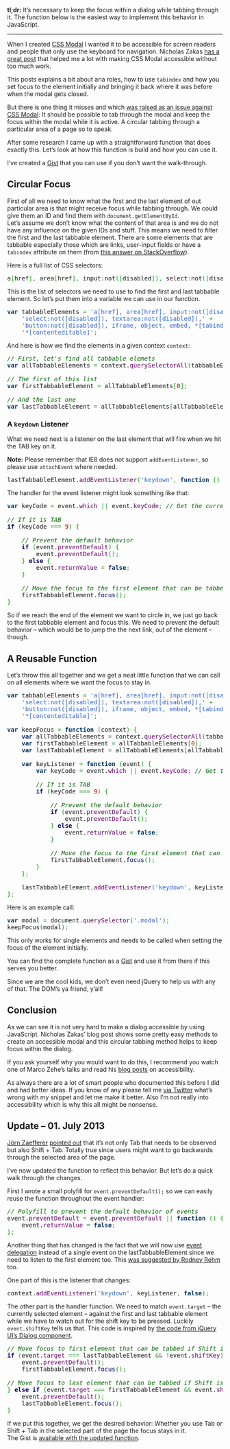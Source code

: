 **tl;dr:** It’s necessary to keep the focus within a dialog while tabbing through it. The function below is the easiest way to implement this behavior in JavaScript.

---

When I created <a href="https://hansreinl.de/archive/introducing-css-modal/">CSS Modal</a> I wanted it to be accessible for screen readers and people that only use the keyboard for navigation. Nicholas Zakas <a href="http://www.nczonline.net/blog/2013/02/12/making-an-accessible-dialog-box/">has a great post</a> that helped me a lot with making CSS Modal accessible without too much work.

This posts explains a bit about aria roles, how to use `tabindex` and how you set focus to the element initially and bringing it back where it was before when the modal gets closed.

But there is one thing it misses and which <a href="https://github.com/drublic/css-modal/issues/26">was raised as an issue against CSS Modal</a>: It should be possible to tab through the modal and keep the focus within the modal while it is active. A circular tabbing through a particular area of a page so to speak.

After some research I came up with a straightforward function that does exactly this. Let’s look at how this function is build and how you can use it.

I’ve created a <a href="https://gist.github.com/drublic/5899658">Gist</a> that you can use if you don’t want the walk-through.

## Circular Focus

First of all we need to know what the first and the last element of out particular area is that might receive focus while tabbing through. We could give them an ID and find them with `document.getElementById`.<br>
Let’s assume we don’t know what the content of that area is and we do not have any influence on the given IDs and stuff. This means we need to filter the first and the last tabbable element. There are some elements that are tabbable especially those which are links, user-input fields or have a `tabindex` attribute on them (from <a href="http://stackoverflow.com/questions/7668525/is-there-a-jquery-selector-to-get-all-elements-that-can-get-focus#answer-7668761">this answer on StackOverflow</a>).

Here is a full list of CSS selectors:

<div class="wp_syntax"><div class="code"><pre class="css" style="font-family:monospace;">a<span style="color: #00AA00;">[</span>href<span style="color: #00AA00;">]</span><span style="color: #00AA00;">,</span> area<span style="color: #00AA00;">[</span>href<span style="color: #00AA00;">]</span><span style="color: #00AA00;">,</span> input<span style="color: #00AA00;">:</span>not<span style="color: #00AA00;">(</span><span style="color: #00AA00;">[</span>disabled<span style="color: #00AA00;">]</span><span style="color: #00AA00;">)</span><span style="color: #00AA00;">,</span> select<span style="color: #00AA00;">:</span>not<span style="color: #00AA00;">(</span><span style="color: #00AA00;">[</span>disabled<span style="color: #00AA00;">]</span><span style="color: #00AA00;">)</span><span style="color: #00AA00;">,</span> textarea<span style="color: #00AA00;">:</span>not<span style="color: #00AA00;">(</span><span style="color: #00AA00;">[</span>disabled<span style="color: #00AA00;">]</span><span style="color: #00AA00;">)</span><span style="color: #00AA00;">,</span> button<span style="color: #00AA00;">:</span>not<span style="color: #00AA00;">(</span><span style="color: #00AA00;">[</span>disabled<span style="color: #00AA00;">]</span><span style="color: #00AA00;">)</span><span style="color: #00AA00;">,</span> iframe<span style="color: #00AA00;">,</span> object<span style="color: #00AA00;">,</span> <span style="color: #993333;">embed</span><span style="color: #00AA00;">,</span> <span style="color: #00AA00;">*</span><span style="color: #00AA00;">[</span>tabindex<span style="color: #00AA00;">]</span><span style="color: #00AA00;">,</span> <span style="color: #00AA00;">*</span><span style="color: #00AA00;">[</span>contenteditable<span style="color: #00AA00;">]</span></pre></div></div>


This is the list of selectors we need to use to find the first and last tabbable element. So let’s put them into a variable we can use in our function.

<div class="wp_syntax"><div class="code"><pre class="javascript" style="font-family:monospace;"><span style="color: #003366; font-weight: bold;">var</span> tabbableElements <span style="color: #339933;">=</span> <span style="color: #3366CC;">'a[href], area[href], input:not([disabled]),'</span> <span style="color: #339933;">+</span>
	<span style="color: #3366CC;">'select:not([disabled]), textarea:not([disabled]),'</span> <span style="color: #339933;">+</span>
	<span style="color: #3366CC;">'button:not([disabled]), iframe, object, embed, *[tabindex],'</span> <span style="color: #339933;">+</span>
	<span style="color: #3366CC;">'*[contenteditable]'</span><span style="color: #339933;">;</span></pre></div></div>


And here is how we find the elements in a given context `context`:

<div class="wp_syntax"><div class="code"><pre class="javascript" style="font-family:monospace;"><span style="color: #006600; font-style: italic;">// First, let's find all tabbable elemets</span>
<span style="color: #003366; font-weight: bold;">var</span> allTabbableElements <span style="color: #339933;">=</span> context.<span style="color: #660066;">querySelectorAll</span><span style="color: #009900;">(</span>tabbableElements<span style="color: #009900;">)</span><span style="color: #339933;">;</span>
&nbsp;
<span style="color: #006600; font-style: italic;">// The first of this list</span>
<span style="color: #003366; font-weight: bold;">var</span> firstTabbableElement <span style="color: #339933;">=</span> allTabbableElements<span style="color: #009900;">[</span><span style="color: #CC0000;">0</span><span style="color: #009900;">]</span><span style="color: #339933;">;</span>
&nbsp;
<span style="color: #006600; font-style: italic;">// And the last one</span>
<span style="color: #003366; font-weight: bold;">var</span> lastTabbableElement <span style="color: #339933;">=</span> allTabbableElements<span style="color: #009900;">[</span>allTabbableElements.<span style="color: #660066;">length</span> <span style="color: #339933;">-</span> <span style="color: #CC0000;">1</span><span style="color: #009900;">]</span><span style="color: #339933;">;</span></pre></div></div>

### A `keydown` Listener

What we need next is a listener on the last element that will fire when we hit the TAB key on it.<br>

**Note:** Please remember that IE8 does not support `addEventListener`, so please use `attachEvent` where needed.

<div class="wp_syntax"><div class="code"><pre class="javascript" style="font-family:monospace;">lastTabbableElement.<span style="color: #660066;">addEventListener</span><span style="color: #009900;">(</span><span style="color: #3366CC;">'keydown'</span><span style="color: #339933;">,</span> <span style="color: #003366; font-weight: bold;">function</span> <span style="color: #009900;">(</span><span style="color: #009900;">)</span> <span style="color: #009900;">{</span> <span style="color: #009966; font-style: italic;">/* More magic */</span> <span style="color: #009900;">}</span><span style="color: #339933;">,</span> <span style="color: #003366; font-weight: bold;">false</span><span style="color: #009900;">)</span><span style="color: #339933;">;</span></pre></div></div>


The handler for the event listener might look something like that:

<div class="wp_syntax"><div class="code"><pre class="javascript" style="font-family:monospace;"><span style="color: #003366; font-weight: bold;">var</span> keyCode <span style="color: #339933;">=</span> event.<span style="color: #660066;">which</span> <span style="color: #339933;">||</span> event.<span style="color: #660066;">keyCode</span><span style="color: #339933;">;</span> <span style="color: #006600; font-style: italic;">// Get the current keycode</span>
&nbsp;
<span style="color: #006600; font-style: italic;">// If it is TAB</span>
<span style="color: #000066; font-weight: bold;">if</span> <span style="color: #009900;">(</span>keyCode <span style="color: #339933;">===</span> <span style="color: #CC0000;">9</span><span style="color: #009900;">)</span> <span style="color: #009900;">{</span>
&nbsp;
	<span style="color: #006600; font-style: italic;">// Prevent the default behavior</span>
	<span style="color: #000066; font-weight: bold;">if</span> <span style="color: #009900;">(</span>event.<span style="color: #660066;">preventDefault</span><span style="color: #009900;">)</span> <span style="color: #009900;">{</span>
		event.<span style="color: #660066;">preventDefault</span><span style="color: #009900;">(</span><span style="color: #009900;">)</span><span style="color: #339933;">;</span>
	<span style="color: #009900;">}</span> <span style="color: #000066; font-weight: bold;">else</span> <span style="color: #009900;">{</span>
		event.<span style="color: #660066;">returnValue</span> <span style="color: #339933;">=</span> <span style="color: #003366; font-weight: bold;">false</span><span style="color: #339933;">;</span>
	<span style="color: #009900;">}</span>
&nbsp;
	<span style="color: #006600; font-style: italic;">// Move the focus to the first element that can be tabbed</span>
	firstTabbableElement.<span style="color: #000066;">focus</span><span style="color: #009900;">(</span><span style="color: #009900;">)</span><span style="color: #339933;">;</span>
<span style="color: #009900;">}</span></pre></div></div>


So if we reach the end of the element we want to circle in, we just go back to the first tabbable element and focus this. We need to prevent the default behavior – which would be to jump the the next link, out of the element – though.

## A Reusable Function

Let’s throw this all together and we get a neat little function that we can call on all elements where we want the focus to stay in.

<div class="wp_syntax"><div class="code"><pre class="javascript" style="font-family:monospace;"><span style="color: #003366; font-weight: bold;">var</span> tabbableElements <span style="color: #339933;">=</span> <span style="color: #3366CC;">'a[href], area[href], input:not([disabled]),'</span> <span style="color: #339933;">+</span>
	<span style="color: #3366CC;">'select:not([disabled]), textarea:not([disabled]),'</span> <span style="color: #339933;">+</span>
	<span style="color: #3366CC;">'button:not([disabled]), iframe, object, embed, *[tabindex],'</span> <span style="color: #339933;">+</span>
	<span style="color: #3366CC;">'*[contenteditable]'</span><span style="color: #339933;">;</span>
&nbsp;
<span style="color: #003366; font-weight: bold;">var</span> keepFocus <span style="color: #339933;">=</span> <span style="color: #003366; font-weight: bold;">function</span> <span style="color: #009900;">(</span>context<span style="color: #009900;">)</span> <span style="color: #009900;">{</span>
	<span style="color: #003366; font-weight: bold;">var</span> allTabbableElements <span style="color: #339933;">=</span> context.<span style="color: #660066;">querySelectorAll</span><span style="color: #009900;">(</span>tabbableElements<span style="color: #009900;">)</span><span style="color: #339933;">;</span>
	<span style="color: #003366; font-weight: bold;">var</span> firstTabbableElement <span style="color: #339933;">=</span> allTabbableElements<span style="color: #009900;">[</span><span style="color: #CC0000;">0</span><span style="color: #009900;">]</span><span style="color: #339933;">;</span>
	<span style="color: #003366; font-weight: bold;">var</span> lastTabbableElement <span style="color: #339933;">=</span> allTabbableElements<span style="color: #009900;">[</span>allTabbableElements.<span style="color: #660066;">length</span> <span style="color: #339933;">-</span> <span style="color: #CC0000;">1</span><span style="color: #009900;">]</span><span style="color: #339933;">;</span>
&nbsp;
	<span style="color: #003366; font-weight: bold;">var</span> keyListener <span style="color: #339933;">=</span> <span style="color: #003366; font-weight: bold;">function</span> <span style="color: #009900;">(</span>event<span style="color: #009900;">)</span> <span style="color: #009900;">{</span>
		<span style="color: #003366; font-weight: bold;">var</span> keyCode <span style="color: #339933;">=</span> event.<span style="color: #660066;">which</span> <span style="color: #339933;">||</span> event.<span style="color: #660066;">keyCode</span><span style="color: #339933;">;</span> <span style="color: #006600; font-style: italic;">// Get the current keycode</span>
&nbsp;
		<span style="color: #006600; font-style: italic;">// If it is TAB</span>
		<span style="color: #000066; font-weight: bold;">if</span> <span style="color: #009900;">(</span>keyCode <span style="color: #339933;">===</span> <span style="color: #CC0000;">9</span><span style="color: #009900;">)</span> <span style="color: #009900;">{</span>
&nbsp;
			<span style="color: #006600; font-style: italic;">// Prevent the default behavior</span>
			<span style="color: #000066; font-weight: bold;">if</span> <span style="color: #009900;">(</span>event.<span style="color: #660066;">preventDefault</span><span style="color: #009900;">)</span> <span style="color: #009900;">{</span>
				event.<span style="color: #660066;">preventDefault</span><span style="color: #009900;">(</span><span style="color: #009900;">)</span><span style="color: #339933;">;</span>
			<span style="color: #009900;">}</span> <span style="color: #000066; font-weight: bold;">else</span> <span style="color: #009900;">{</span>
				event.<span style="color: #660066;">returnValue</span> <span style="color: #339933;">=</span> <span style="color: #003366; font-weight: bold;">false</span><span style="color: #339933;">;</span>
			<span style="color: #009900;">}</span>
&nbsp;
			<span style="color: #006600; font-style: italic;">// Move the focus to the first element that can be tabbed</span>
			firstTabbableElement.<span style="color: #000066;">focus</span><span style="color: #009900;">(</span><span style="color: #009900;">)</span><span style="color: #339933;">;</span>
		<span style="color: #009900;">}</span>
	<span style="color: #009900;">}</span><span style="color: #339933;">;</span>
&nbsp;
	lastTabbableElement.<span style="color: #660066;">addEventListener</span><span style="color: #009900;">(</span><span style="color: #3366CC;">'keydown'</span><span style="color: #339933;">,</span> keyListener<span style="color: #339933;">,</span> <span style="color: #003366; font-weight: bold;">false</span><span style="color: #009900;">)</span><span style="color: #339933;">;</span>
<span style="color: #009900;">}</span><span style="color: #339933;">;</span></pre></div></div>


Here is an example call:

<div class="wp_syntax"><div class="code"><pre class="javascript" style="font-family:monospace;"><span style="color: #003366; font-weight: bold;">var</span> modal <span style="color: #339933;">=</span> document.<span style="color: #660066;">querySelector</span><span style="color: #009900;">(</span><span style="color: #3366CC;">'.modal'</span><span style="color: #009900;">)</span><span style="color: #339933;">;</span>
keepFocus<span style="color: #009900;">(</span>modal<span style="color: #009900;">)</span><span style="color: #339933;">;</span></pre></div></div>


This only works for single elements and needs to be called when setting the focus of the element initially.

You can find the complete function as a <a href="https://gist.github.com/drublic/5899658">Gist</a> and use it from there if this serves you better.

Since we are the cool kids, we don’t even need jQuery to help us with any of that. The DOM’s ya friend, y’all!

## Conclusion

As we can see it is not very hard to make a dialog accessible by using JavaScript. Nicholas Zakas’ blog post shows some pretty easy methods to create an accessible modal and this circular tabbing method helps to keep focus within the dialog.

If you ask yourself why you would want to do this, I recommend you watch one of Marco Zehe’s talks and read his <a href="http://www.marcozehe.de/">blog posts</a> on accessibility.

As always there are a lot of smart people who documented this before I did and had better ideas. If you know of any please tell me <a href="https://twitter.com/drublic">via Twitter</a> what’s wrong with my snippet and let me make it better. Also I’m not really into accessibility which is why this all might be nonsense.

<h2 id="update-1">Update – 01. July 2013</h2>

<a href="http://bassistance.de/">Jörn Zaefferer</a> <a href="https://twitter.com/bassistance/status/351650672820764673">pointed out</a> that it’s not only Tab that needs to be observed but also Shift + Tab. Totally true since users might want to go backwards through the selected area of the page.

I’ve now updated the function to reflect this behavior. But let’s do a quick walk through the changes.

First I wrote a small polyfill for `event.preventDefault();` so we can easily reuse the function throughout the event handler:

<div class="wp_syntax"><div class="code"><pre class="javascript" style="font-family:monospace;"><span style="color: #006600; font-style: italic;">// Polyfill to prevent the default behavior of events</span>
event.<span style="color: #660066;">preventDefault</span> <span style="color: #339933;">=</span> event.<span style="color: #660066;">preventDefault</span> <span style="color: #339933;">||</span> <span style="color: #003366; font-weight: bold;">function</span> <span style="color: #009900;">(</span><span style="color: #009900;">)</span> <span style="color: #009900;">{</span>
	event.<span style="color: #660066;">returnValue</span> <span style="color: #339933;">=</span> <span style="color: #003366; font-weight: bold;">false</span><span style="color: #339933;">;</span>
<span style="color: #009900;">}</span><span style="color: #339933;">;</span></pre></div></div>


Another thing that has changed is the fact that we will now use <a href="http://davidwalsh.name/event-delegate">event delegation</a> instead of a single event on the lastTabbableElement since we need to listen to the first element too. This <a href="https://twitter.com/rodneyrehm/status/351655745487519744">was suggested by Rodney Rehm</a> too.

One part of this is the listener that changes:

<div class="wp_syntax"><div class="code"><pre class="javascript" style="font-family:monospace;">context.<span style="color: #660066;">addEventListener</span><span style="color: #009900;">(</span><span style="color: #3366CC;">'keydown'</span><span style="color: #339933;">,</span> keyListener<span style="color: #339933;">,</span> <span style="color: #003366; font-weight: bold;">false</span><span style="color: #009900;">)</span><span style="color: #339933;">;</span></pre></div></div>


The other part is the handler function. We need to match `event.target` – the currently selected element – against the first and last tabbable element while we have to watch out for the shift key to be pressed. Luckily `event.shiftKey` tells us that. This code is inspired by <a href="https://github.com/jquery/jquery-ui/blob/master/ui/jquery.ui.dialog.js#L302-L308">the code from jQuery UI’s Dialog component</a>.

<div class="wp_syntax"><div class="code"><pre class="javascript" style="font-family:monospace;"><span style="color: #006600; font-style: italic;">// Move focus to first element that can be tabbed if Shift isn't used</span>
<span style="color: #000066; font-weight: bold;">if</span> <span style="color: #009900;">(</span>event.<span style="color: #660066;">target</span> <span style="color: #339933;">===</span> lastTabbableElement <span style="color: #339933;">&amp;&amp;</span> <span style="color: #339933;">!</span>event.<span style="color: #660066;">shiftKey</span><span style="color: #009900;">)</span> <span style="color: #009900;">{</span>
	event.<span style="color: #660066;">preventDefault</span><span style="color: #009900;">(</span><span style="color: #009900;">)</span><span style="color: #339933;">;</span>
	firstTabbableElement.<span style="color: #000066;">focus</span><span style="color: #009900;">(</span><span style="color: #009900;">)</span><span style="color: #339933;">;</span>
&nbsp;
<span style="color: #006600; font-style: italic;">// Move focus to last element that can be tabbed if Shift is used</span>
<span style="color: #009900;">}</span> <span style="color: #000066; font-weight: bold;">else</span> <span style="color: #000066; font-weight: bold;">if</span> <span style="color: #009900;">(</span>event.<span style="color: #660066;">target</span> <span style="color: #339933;">===</span> firstTabbableElement <span style="color: #339933;">&amp;&amp;</span> event.<span style="color: #660066;">shiftKey</span><span style="color: #009900;">)</span> <span style="color: #009900;">{</span>
	event.<span style="color: #660066;">preventDefault</span><span style="color: #009900;">(</span><span style="color: #009900;">)</span><span style="color: #339933;">;</span>
	lastTabbableElement.<span style="color: #000066;">focus</span><span style="color: #009900;">(</span><span style="color: #009900;">)</span><span style="color: #339933;">;</span>
<span style="color: #009900;">}</span></pre></div></div>


If we put this together, we get the desired behavior: Whether you use Tab or Shift + Tab in the selected part of the page the focus stays in it.<br>
The Gist is <a href="https://gist.github.com/drublic/5899658">available with the updated function</a>.

